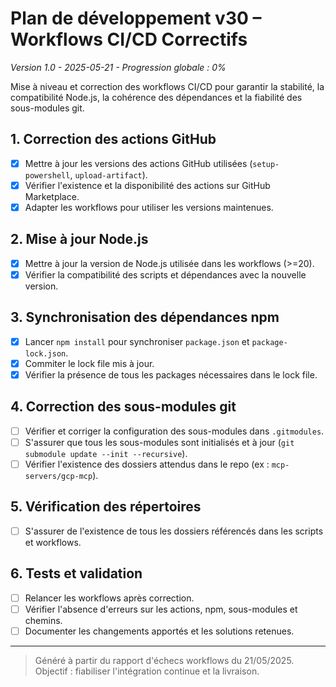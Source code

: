 # Plan de développement v30 – Workflows CI/CD Correctifs

*Version 1.0 - 2025-05-21 - Progression globale : 0%*

Mise à niveau et correction des workflows CI/CD pour garantir la stabilité, la compatibilité Node.js, la cohérence des dépendances et la fiabilité des sous-modules git.

## 1. Correction des actions GitHub

- [x] Mettre à jour les versions des actions GitHub utilisées (`setup-powershell`, `upload-artifact`).
- [x] Vérifier l'existence et la disponibilité des actions sur GitHub Marketplace.
- [x] Adapter les workflows pour utiliser les versions maintenues.

## 2. Mise à jour Node.js

- [x] Mettre à jour la version de Node.js utilisée dans les workflows (>=20).
- [x] Vérifier la compatibilité des scripts et dépendances avec la nouvelle version.

## 3. Synchronisation des dépendances npm

- [x] Lancer `npm install` pour synchroniser `package.json` et `package-lock.json`.
- [x] Commiter le lock file mis à jour.
- [x] Vérifier la présence de tous les packages nécessaires dans le lock file.

## 4. Correction des sous-modules git

- [ ] Vérifier et corriger la configuration des sous-modules dans `.gitmodules`.
- [ ] S'assurer que tous les sous-modules sont initialisés et à jour (`git submodule update --init --recursive`).
- [ ] Vérifier l'existence des dossiers attendus dans le repo (ex : `mcp-servers/gcp-mcp`).

## 5. Vérification des répertoires

- [ ] S'assurer de l'existence de tous les dossiers référencés dans les scripts et workflows.

## 6. Tests et validation

- [ ] Relancer les workflows après correction.
- [ ] Vérifier l'absence d'erreurs sur les actions, npm, sous-modules et chemins.
- [ ] Documenter les changements apportés et les solutions retenues.

---

> Généré à partir du rapport d'échecs workflows du 21/05/2025. Objectif : fiabiliser l'intégration continue et la livraison.
